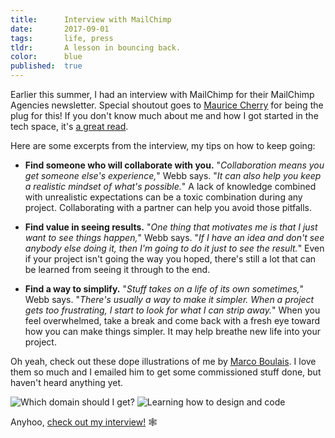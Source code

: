 ```yaml
---
title:      Interview with MailChimp
date:       2017-09-01
tags:       life, press
tldr:       A lesson in bouncing back.
color:      blue
published:  true
---
```


Earlier this summer, I had an interview with MailChimp for their MailChimp Agencies newsletter. Special shoutout goes to [Maurice Cherry](https://twitter.com/mauricecherry "The immaculate Maurice Cherry, on Twitter") for being the plug for this! If you don't know much about me and how I got started in the tech space, it's [a great read](https://mailchimp.com/resources/resources-for-partners/a-lesson-in-bouncing-back-from-web-designer-paul-anthony-webb "A Lesson in Bouncing Back from Web Designer Paul Anthony Webb").

Here are some excerpts from the interview, my tips on how to keep going:

- **Find someone who will collaborate with you.** "*Collaboration means you get someone else's experience,*" Webb says. "*It can also help you keep a realistic mindset of what's possible.*" A lack of knowledge combined with unrealistic expectations can be a toxic combination during any project. Collaborating with a partner can help you avoid those pitfalls.

- **Find value in seeing results.** "*One thing that motivates me is that I just want to see things happen,*" Webb says. "*If I have an idea and don't see anybody else doing it, then I'm going to do it just to see the result.*" Even if your project isn't going the way you hoped, there's still a lot that can be learned from seeing it through to the end.

- **Find a way to simplify.** "*Stuff takes on a life of its own sometimes,*" Webb says. "*There's usually a way to make it simpler. When a project gets too frustrating, I start to look for what I can strip away.*" When you feel overwhelmed, take a break and come back with a fresh eye toward how you can make things simpler. It may help breathe new life into your project.

Oh yeah, check out these dope illustrations of me by [Marco Boulais](http://www.marcoboulais.com "The portfolio of Marco Boulais"). I love them so much and I emailed him to get some commissioned stuff done, but haven't heard anything yet.

![Which domain should I get?](/assets/images/2017/interview-with-mailchimp-a.gif)
![Learning how to design and code](/assets/images/2017/interview-with-mailchimp-b.gif)

Anyhoo, [check out my interview!](https://mailchimp.com/resources/resources-for-partners/a-lesson-in-bouncing-back-from-web-designer-paul-anthony-webb "A Lesson in Bouncing Back from Web Designer Paul Anthony Webb") 🕸
